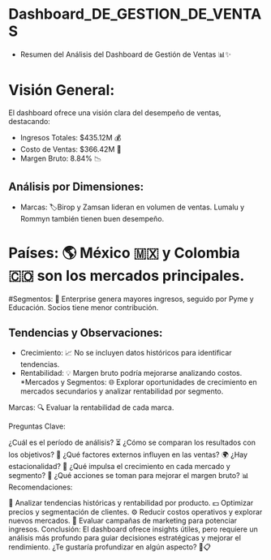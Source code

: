 # Dashboard_DE_GESTION_DE_VENTAS

* Resumen del Análisis del Dashboard de Gestión de Ventas 📊✨

# Visión General:
El dashboard ofrece una visión clara del desempeño de ventas, destacando:

* Ingresos Totales: $435.12M 💰
* Costo de Ventas: $366.42M 💸
* Margen Bruto: 8.84% 📉

## Análisis por Dimensiones:

* Marcas: 🏷️Birop y Zamsan lideran en volumen de ventas.
Lumalu y Rommyn también tienen buen desempeño.

# Países: 🌎 México 🇲🇽 y Colombia 🇨🇴 son los mercados principales.

#Segmentos: 🎯 Enterprise genera mayores ingresos, seguido por Pyme y Educación.
Socios tiene menor contribución.

## Tendencias y Observaciones:

* Crecimiento: 📈 No se incluyen datos históricos para identificar tendencias.
* Rentabilidad: 💡 Margen bruto podría mejorarse analizando costos.
*Mercados y Segmentos: 🌐 Explorar oportunidades de crecimiento en mercados secundarios y analizar rentabilidad por segmento.

Marcas: 🔍 Evaluar la rentabilidad de cada marca.

Preguntas Clave:

¿Cuál es el período de análisis? ⏳
¿Cómo se comparan los resultados con los objetivos? 🎯
¿Qué factores externos influyen en las ventas? 🌍
¿Hay estacionalidad? 📅
¿Qué impulsa el crecimiento en cada mercado y segmento? 🚀
¿Qué acciones se toman para mejorar el margen bruto? 📊
Recomendaciones:

🔎 Analizar tendencias históricas y rentabilidad por producto.
💵 Optimizar precios y segmentación de clientes.
⚙️ Reducir costos operativos y explorar nuevos mercados.
📣 Evaluar campañas de marketing para potenciar ingresos.
Conclusión:
El dashboard ofrece insights útiles, pero requiere un análisis más profundo para guiar decisiones estratégicas y mejorar el rendimiento. ¿Te gustaría profundizar en algún aspecto? 🤔📋
